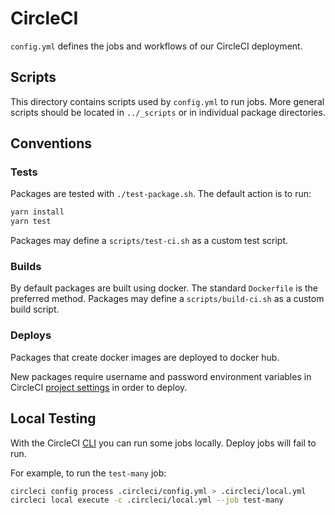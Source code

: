 # CircleCI

`config.yml` defines the jobs and workflows of our CircleCI deployment.

## Scripts

This directory contains scripts used by `config.yml` to run jobs. More
general scripts should be located in `../_scripts` or in individual
package directories.

## Conventions

### Tests

Packages are tested with `./test-package.sh`. The default action is to run:

```sh
yarn install
yarn test
```

Packages may define a `scripts/test-ci.sh` as a custom test script.

### Builds

By default packages are built using docker. The standard `Dockerfile`
is the preferred method. Packages may define a `scripts/build-ci.sh`
as a custom build script.

### Deploys

Packages that create docker images are deployed to docker hub.

New packages require username and password environment variables
in CircleCI [project settings](https://ui.circleci.com/settings/project/github/mozilla/fxa/environment-variables) in order to
deploy.

## Local Testing

With the CircleCI [CLI](https://circleci.com/docs/2.0/local-cli/)
you can run some jobs locally. Deploy jobs will fail to run.

For example, to run the `test-many` job:

```sh
circleci config process .circleci/config.yml > .circleci/local.yml
circleci local execute -c .circleci/local.yml --job test-many
```
